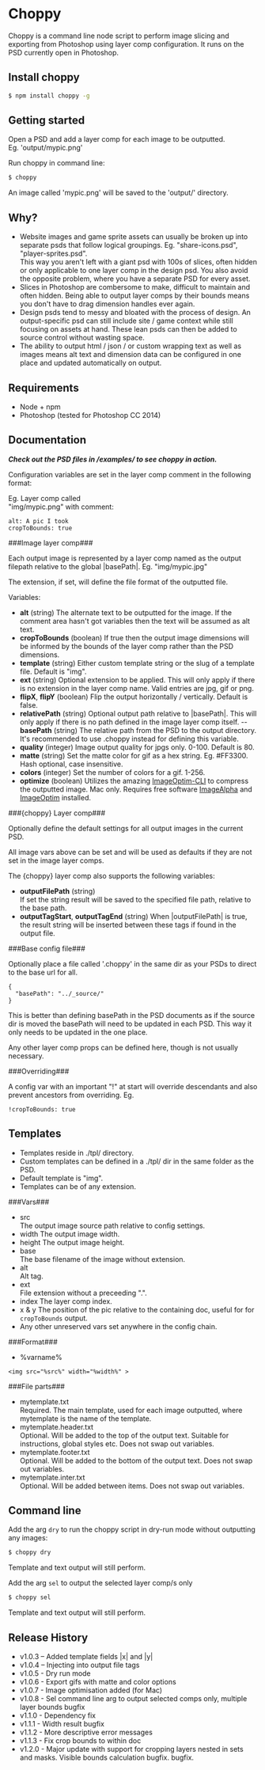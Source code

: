 Choppy
======

Choppy is a command line node script to perform image slicing and exporting from Photoshop 
using layer comp configuration. It runs on the PSD currently open in Photoshop.

Install choppy
--------------

```bash
$ npm install choppy -g
```

Getting started
---------------

Open a PSD and add a layer comp for each image to be outputted.  
Eg. 'output/mypic.png'

Run choppy in command line:
```bash
$ choppy
```

An image called 'mypic.png' will be saved to the 'output/' directory.

Why?
----

- Website images and game sprite assets can usually be broken up into separate psds that 
follow logical groupings. Eg. "share-icons.psd", "player-sprites.psd".  
This way you aren't left with a giant psd with 100s of slices, often hidden or only 
applicable to one layer comp in the design psd. You also avoid the opposite problem, where
you have a separate PSD for every asset.
- Slices in Photoshop are combersome to make, difficult to maintain and often hidden. 
Being able to output layer comps by their bounds means you don't have to drag dimension 
handles ever again.
- Design psds tend to messy and bloated with the process of design. An output-specific psd
can still include site / game context while still focusing on assets at hand. These lean 
psds can then be added to source control without wasting space.
- The ability to output html / json / or custom wrapping text as well as images means alt 
text and dimension data can be configured in one place and updated automatically on 
output. 

Requirements
------------

- Node + npm
- Photoshop (tested for Photoshop CC 2014)

Documentation
-------------

**<em>Check out the PSD files in /examples/ to see choppy in action.</em>**

Configuration variables are set in the layer comp comment in the following format:  

Eg. Layer comp called  
"img/mypic.png" with comment:
```
alt: A pic I took
cropToBounds: true
```

###Image layer comp###

Each output image is represented by a layer comp named as the output filepath relative
to the global |basePath|. Eg. "img/mypic.jpg" 

The extension, if set, will define the file format of the outputted file.

Variables:
- **alt** (string)
The alternate text to be outputted for the image. If the comment area hasn't got variables 
then the text will be assumed as alt text.
- **cropToBounds** (boolean)
If true then the output image dimensions will be informed by the bounds of the layer comp 
rather than the PSD dimensions.
- **template** (string)
Either custom template string or the slug of a template file. Default is "img".
- **ext** (string) 
Optional extension to be applied. This will only apply if there is no extension in the 
layer comp name. Valid entries are jpg, gif or png.
- **flipX**, **flipY** (boolean)
Flip the output horizontally / vertically. Default is false.
- **relativePath** (string)
Optional output path relative to |basePath|. This will only apply if there is no path
defined in the image layer comp itself.
-- **basePath**  (string)
The relative path from the PSD to the output directory. 
It's recommended to use .choppy instead for defining this variable.
- **quality** (integer)
Image output quality for jpgs only. 0-100. Default is 80.
- **matte** (string)
Set the matte color for gif as a hex string. Eg. #FF3300. Hash optional, case insensitive.
- **colors** (integer)
Set the number of colors for a gif. 1-256.
- **optimize** (boolean)
Utilizes the amazing [ImageOptim-CLI](https://github.com/JamieMason/ImageOptim-CLI) to compress the outputted image. Mac only. 
Requires free software [ImageAlpha](http://pngmini.com/) and [ImageOptim](http://imageoptim.com/) installed. 

###{choppy} Layer comp###

Optionally define the default settings for all output images in the current PSD. 

All image vars above can be set and will be used as defaults if they are not set in the image
layer comps.

The {choppy} layer comp also supports the following variables:
- **outputFilePath** (string)  
If set the string result will be saved to the specified file path, relative to the base path.
- **outputTagStart**, **outputTagEnd** (string)
When |outputFilePath| is true, the result string will be inserted between
these tags if found in the output file. 

###Base config file###

Optionally place a file called '.choppy' in the same dir as your PSDs to direct to the base
url for all. 

```
{
  "basePath": "../_source/"
}
```
This is better than defining basePath in the PSD documents as if the source dir is 
moved the basePath will need to be updated in each PSD. This way it only needs to be 
updated in the one place.

Any other layer comp props can be defined here, though is not usually necessary.

###Overriding###

A config var with an important "!" at start will override descendants and also prevent ancestors from
overriding. Eg.
```
!cropToBounds: true
```

Templates
---------

- Templates reside in ./tpl/ directory.
- Custom templates can be defined in a ./tpl/ dir in the same folder as the PSD.
- Default template is "img".
- Templates can be of any extension.

###Vars###
- src  
The output image source path relative to config settings.
- width
The output image width.
- height
The output image height.
- base  
The base filename of the image without extension.
- alt  
Alt tag.
- ext  
File extension without a preceeding ".".
- index
The layer comp index.
- x & y
The position of the pic relative to the containing doc, useful for for `cropToBounds` output. 
- Any other unreserved vars set anywhere in the config chain.

###Format###
- %varname%
```
<img src="%src%" width="%width%" >
```

###File parts###
- mytemplate.txt  
Required. The main template, used for each image outputted, where mytemplate is the 
name of the template.
- mytemplate.header.txt  
Optional. Will be added to the top of the output text. Suitable for instructions, global
styles etc. Does not swap out variables.
- mytemplate.footer.txt   
Optional. Will be added to the bottom of the output text. Does not swap out variables.
- mytemplate.inter.txt  
Optional. Will be added between items. Does not swap out variables.

Command line
------------

Add the arg `dry` to run the choppy script in dry-run mode without outputting any images:
```bash
$ choppy dry
```
Template and text output will still perform.

Add the arg `sel` to output the selected layer comp/s only
```bash
$ choppy sel
```
Template and text output will still perform.


## Release History
- v1.0.3 – Added template fields |x| and |y|
- v1.0.4 – Injecting into output file tags
- v1.0.5 - Dry run mode
- v1.0.6 - Export gifs with matte and color options
- v1.0.7 - Image optimisation added (for Mac)
- v1.0.8 - Sel command line arg to output selected comps only, multiple layer bounds bugfix
- v1.1.0 - Dependency fix
- v1.1.1 - Width result bugfix
- v1.1.2 - More descriptive error messages
- v1.1.3 - Fix crop bounds to within doc
- v1.2.0 - Major update with support for cropping layers nested in sets and masks. 
					 Visible bounds calculation bugfix.
					 bugfix.